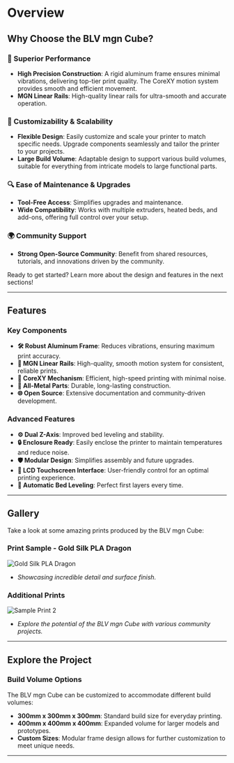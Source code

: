 # Overview

## Why Choose the BLV mgn Cube?

### 🚀 Superior Performance
- **High Precision Construction**: A rigid aluminum frame ensures minimal vibrations, delivering top-tier print quality. The CoreXY motion system provides smooth and efficient movement.
- **MGN Linear Rails**: High-quality linear rails for ultra-smooth and accurate operation.
  
### 🔧 Customizability & Scalability
- **Flexible Design**: Easily customize and scale your printer to match specific needs. Upgrade components seamlessly and tailor the printer to your projects.
- **Large Build Volume**: Adaptable design to support various build volumes, suitable for everything from intricate models to large functional parts.

### 🔍 Ease of Maintenance & Upgrades
- **Tool-Free Access**: Simplifies upgrades and maintenance.
- **Wide Compatibility**: Works with multiple extruders, heated beds, and add-ons, offering full control over your setup.

### 🌍 Community Support
- **Strong Open-Source Community**: Benefit from shared resources, tutorials, and innovations driven by the community.


Ready to get started? Learn more about the design and features in the next sections!

---

## Features

### Key Components
- **🛠️ Robust Aluminum Frame**: Reduces vibrations, ensuring maximum print accuracy.
- **🚂 MGN Linear Rails**: High-quality, smooth motion system for consistent, reliable prints.
- **🔄 CoreXY Mechanism**: Efficient, high-speed printing with minimal noise.
- **🦾 All-Metal Parts**: Durable, long-lasting construction.
- **🌐 Open Source**: Extensive documentation and community-driven development.

### Advanced Features
- **⚙️ Dual Z-Axis**: Improved bed leveling and stability.
- **🔒 Enclosure Ready**: Easily enclose the printer to maintain temperatures and reduce noise.
- **🛡️ Modular Design**: Simplifies assembly and future upgrades.
- **📱 LCD Touchscreen Interface**: User-friendly control for an optimal printing experience.
- **🔄 Automatic Bed Leveling**: Perfect first layers every time.

---

## Gallery

Take a look at some amazing prints produced by the BLV mgn Cube:

### Print Sample - Gold Silk PLA Dragon
![Gold Silk PLA Dragon](image-link) <!-- Replace 'image-link' with the actual image URL -->
- *Showcasing incredible detail and surface finish.*

### Additional Prints
![Sample Print 2](image-link) <!-- Replace with another image URL -->
- *Explore the potential of the BLV mgn Cube with various community projects.*

---

## Explore the Project

### Build Volume Options
The BLV mgn Cube can be customized to accommodate different build volumes:
- **300mm x 300mm x 300mm**: Standard build size for everyday printing.
- **400mm x 400mm x 400mm**: Expanded volume for larger models and prototypes.
- **Custom Sizes**: Modular frame design allows for further customization to meet unique needs.

---


